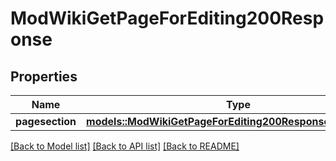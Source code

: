 # ModWikiGetPageForEditing200Response

## Properties

Name | Type | Description | Notes
------------ | ------------- | ------------- | -------------
**pagesection** | [**models::ModWikiGetPageForEditing200ResponsePagesection**](mod_wiki_get_page_for_editing_200_response_pagesection.md) |  | 

[[Back to Model list]](../README.md#documentation-for-models) [[Back to API list]](../README.md#documentation-for-api-endpoints) [[Back to README]](../README.md)


